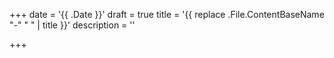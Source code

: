 +++
date = '{{ .Date }}'
draft = true
title = '{{ replace .File.ContentBaseName "-" " " | title }}'
description = ''

+++
